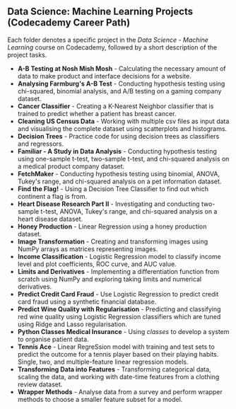 ## Data Science: Machine Learning Projects (Codecademy Career Path)

Each folder denotes a specific project in the _Data Science - Machine Learning_ course on Codecademy, followed by a short description of
the project tasks.

- **A-B Testing at Nosh Mish Mosh** - Calculating the necessary amount of data to make product and interface decisions for a website.
- **Analysing Farmburg's A-B Test** - Conducting hypothesis testing using chi-squared, binomial analysis, and A/B testing on a gaming company dataset.
- **Cancer Classifier** - Creating a K-Nearest Neighbor classifier that is trained to predict whether a patient has breast cancer.
- **Cleaning US Census Data** - Working with multiple csv files as input data and visualising the complete dataset using scatterplots and histograms.
- **Decision Trees** - Practice code for using decision trees as classifiers and regressors.
- **Familiar - A Study in Data Analysis** - Conducting hypothesis testing using one-sample t-test, two-sample t-test, and chi-squared analysis on a medical product company dataset.
- **FetchMaker** - Conducting hypothesis testing using binomial, ANOVA, Tukey's range, and chi-squared analysis on a pet information dataset.
- **Find the Flag!** - Using a Decision Tree Classifier to find out which continent a flag is from.
- **Heart Disease Research Part II** - Investigating and conducting two-sample t-test, ANOVA, Tukey's range, and chi-squared analysis on a heart disease dataset.
- **Honey Production** - Linear Regression using a honey production dataset.
- **Image Transformation** - Creating and transforming images using NumPy arrays as matrices representing images.
- **Income Classification** - Logistic Regression model to classify income level and plot coefficients, ROC curve, and AUC value.
- **Limits and Derivatives** - Implementing a differentiation function from scratch using NumPy and exploring taking limits and numerical derivatives.
- **Predict Credit Card Fraud** - Use Logistic Regression to predict credit card fraud using a synthetic financial database.
- **Predict Wine Quality with Regularisation** - Predicting and classifying red wine quality using Logistic Regression classifiers which are tuned using Ridge and Lasso regularisation.
- **Python Classes Medical Insurance** - Using _classes_ to develop a system to organise patient data.
- **Tennis Ace** - Linear RegreSsion model with training and test sets to predict the outcome for a tennis player based on their playing habits. Single, two, and multiple-feature linear regression models.
- **Transforming Data into Features** - Transforming categorical data, scaling the data, and working with date-time features from a clothing review dataset.
- **Wrapper Methods** - Analyse data from a survey and perform wrapper methods to choose a smaller feature subset for a model.
